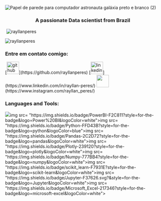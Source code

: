 ![Papel de parede para computador astronauta galáxia preto e branco (2)](https://github.com/user-attachments/assets/c1f79855-5aa7-42fa-be3f-6a9ee113c073)

<h3 align="center">A passionate Data scientist from Brazil</h3>

<p>&nbsp;<img align="center" src="https://github-readme-stats.vercel.app/api?username=rayllanperes&show_icons=true&locale=en" alt="rayllanperes" /></p>

<p><img align="center" src="https://github-readme-streak-stats.herokuapp.com/?user=rayllanperes&" alt="rayllanperes" /></p>

<h3 align="left">Entre em contato comigo:</h3>
[<img src='https://cdn.jsdelivr.net/npm/simple-icons@3.0.1/icons/github.svg' alt='github' height='40'>](https://github.com/rayllanperes)  [<img src='https://cdn.jsdelivr.net/npm/simple-icons@3.0.1/icons/linkedin.svg' alt='linkedin' height='40'>](https://www.linkedin.com/in/rayllan-peres/)  <img src='https://img.shields.io/badge/Instagram-E4405F?style=for-the-badge&logo=instagram&logoColor=white' height='40'>(https://www.instagram.com/rayllan_peres/)   

<h3 align="left">Languages and Tools:</h3>
<img src= "https://img.shields.io/badge/MySQL-005C84?style=for-the-badge&logo=mysql&logoColor=white">img src= "https://img.shields.io/badge/PowerBI-F2C811?style=for-the-badge&logo=Power%20BI&logoColor=white">img src= "https://img.shields.io/badge/Python-FFD43B?style=for-the-badge&logo=python&logoColor=blue">img src= "https://img.shields.io/badge/Pandas-2C2D72?style=for-the-badge&logo=pandas&logoColor=white">img src= "https://img.shields.io/badge/Plotly-239120?style=for-the-badge&logo=plotly&logoColor=white">img src= "https://img.shields.io/badge/Numpy-777BB4?style=for-the-badge&logo=numpy&logoColor=white">img src= "https://img.shields.io/badge/scikit_learn-F7931E?style=for-the-badge&logo=scikit-learn&logoColor=white">img src= "https://img.shields.io/badge/Jupyter-F37626.svg?&style=for-the-badge&logo=Jupyter&logoColor=white">img src= "https://img.shields.io/badge/Microsoft_Excel-217346?style=for-the-badge&logo=microsoft-excel&logoColor=white">
